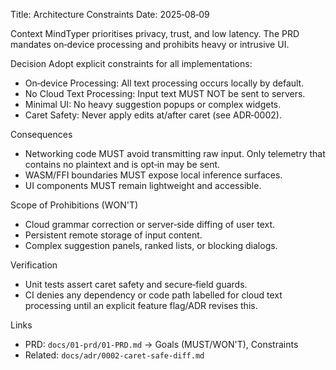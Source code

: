 <!--══════════════════════════════════════════════════
  ╔══════════════════════════════════════════════════════╗
  ║  ░  A D R  —  A R C H I T E C T U R E   C O N S T R A I N T S  ░  ║
  ║                                                                  ║
  ║                                                                  ║
  ║                                                                  ║
  ║                                                                  ║
  ║           ╌╌  P L A C E H O L D E R  ╌╌                          ║
  ║                                                                  ║
  ║                                                                  ║
  ║                                                                  ║
  ║                                                                  ║
  ╚══════════════════════════════════════════════════════╝
    • WHAT ▸ Document on‑device processing and prohibitions
    • WHY  ▸ Align implementation with PRD guardrails
    • HOW  ▸ Enforce via code paths, CI checks, and tests
-->

Title: Architecture Constraints
Date: 2025‑08‑09

Context
MindTyper prioritises privacy, trust, and low latency. The PRD
mandates on‑device processing and prohibits heavy or intrusive UI.

Decision
Adopt explicit constraints for all implementations:

- On‑device Processing: All text processing occurs locally by default.
- No Cloud Text Processing: Input text MUST NOT be sent to servers.
- Minimal UI: No heavy suggestion popups or complex widgets.
- Caret Safety: Never apply edits at/after caret (see ADR‑0002).

Consequences

- Networking code MUST avoid transmitting raw input. Only telemetry
  that contains no plaintext and is opt‑in may be sent.
- WASM/FFI boundaries MUST expose local inference surfaces.
- UI components MUST remain lightweight and accessible.

Scope of Prohibitions (WON'T)

- Cloud grammar correction or server‑side diffing of user text.
- Persistent remote storage of input content.
- Complex suggestion panels, ranked lists, or blocking dialogs.

Verification

- Unit tests assert caret safety and secure‑field guards.
- CI denies any dependency or code path labelled for cloud text
  processing until an explicit feature flag/ADR revises this.

Links

- PRD: `docs/01-prd/01-PRD.md` → Goals (MUST/WON'T), Constraints
- Related: `docs/adr/0002-caret-safe-diff.md`
